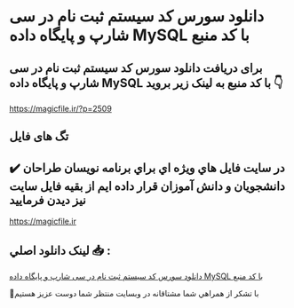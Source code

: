 # دانلود سورس کد سیستم ثبت نام در سی شارپ و پایگاه داده MySQL با کد منبع

## برای دریافت دانلود سورس کد سیستم ثبت نام در سی شارپ و پایگاه داده MySQL با کد منبع به لینک زیر بروید 👇

https://magicfile.ir/?p=2509

## تگ های فایل



## ✔️ در سايت فايل هاي ويژه اي براي برنامه نويسان طراحان دانشجويان و دانش آموزان قرار داده ايم از بقيه فايل سايت نيز ديدن فرماييد

https://magicfile.ir


## لينک دانلود اصلي 📥 :

[دانلود سورس کد سیستم ثبت نام در سی شارپ و پایگاه داده MySQL با کد منبع](https://magicfile.ir/product/%d8%b3%db%8c%d8%b3%d8%aa%d9%85-%d8%ab%d8%a8%d8%aa-%d9%86%d8%a7%d9%85-%d8%af%d8%b1-%d8%b3%db%8c-%d8%b4%d8%a7%d8%b1%d9%be-%d9%88-%d9%be%d8%a7%db%8c%da%af%d8%a7%d9%87-%d8%af%d8%a7%d8%af%d9%87-mysql/) 


🙏با تشکر از همراهي شما مشتاقانه در وبسایت منتظر شما دوست عزیز هستیم

